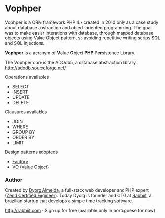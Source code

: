 # Vophper

Vophper is a ORM framework PHP 4.x created in 2010 only as a case study about database abstraction and object-oriented programming. The goal was to make  easier interations with database, through mapped database objects using Value Object pattern, so avoiding repetitive writing scrips SQL and SQL injections.

**Vophper** is a acronym of **V**alue **O**bject **PHP** P**er**sistence Library.   

The Vophper core is the ADOdb5, a database abstraction library.  
http://adodb.sourceforge.net/

Operations availables
* SELECT
* INSERT 
* UPDATE
* DELETE

Clausures availables
* JOIN
* WHERE
* GROUP BY
* ORDER BY
* LIMIT

Design patterns adopteds   
* [Factory](https://en.wikipedia.org/wiki/Factory_(object-oriented_programming))
* [VO (Value Object)](https://en.wikipedia.org/wiki/Value_object)

### Author

Created by [Dyorg Almeida](http://linkedin.com/in/dyorgalmeida), a full-stack web developer and PHP expert ([Zend Certified Engineer](http://www.zend.com/en/yellow-pages/ZEND020495)). 
Today Dyorg is founder and CTO at [Rabbiit](http://rabbiit.com), a brazilian startup that develops a simple time tracking software.  

http://rabbiit.com - Sign up for free  (available only in portuguese for now)



